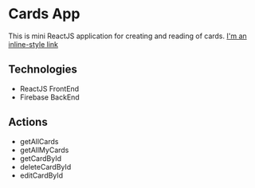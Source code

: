 # Cards App
This is mini ReactJS application for creating and reading of cards.
[I'm an inline-style link](https://krisikostadinov.github.io/ReactJS-App-Exam/)
## Technologies
* ReactJS FrontEnd
* Firebase BackEnd
## Actions
* getAllCards
* getAllMyCards
* getCardById
* deleteCardById
* editCardById